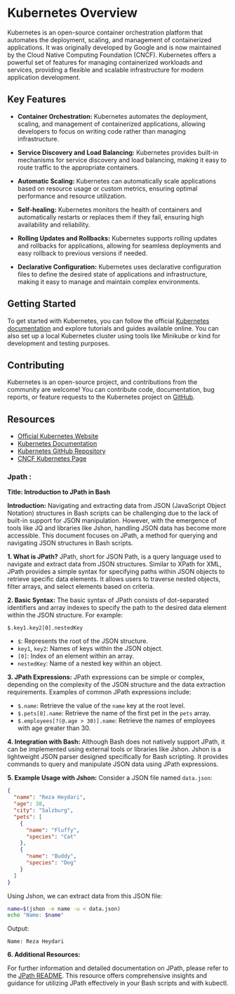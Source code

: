 # Kubernetes Overview

Kubernetes is an open-source container orchestration platform that automates the deployment, scaling, and management of containerized applications. It was originally developed by Google and is now maintained by the Cloud Native Computing Foundation (CNCF). Kubernetes offers a powerful set of features for managing containerized workloads and services, providing a flexible and scalable infrastructure for modern application development.

## Key Features

- **Container Orchestration:** Kubernetes automates the deployment, scaling, and management of containerized applications, allowing developers to focus on writing code rather than managing infrastructure.

- **Service Discovery and Load Balancing:** Kubernetes provides built-in mechanisms for service discovery and load balancing, making it easy to route traffic to the appropriate containers.

- **Automatic Scaling:** Kubernetes can automatically scale applications based on resource usage or custom metrics, ensuring optimal performance and resource utilization.

- **Self-healing:** Kubernetes monitors the health of containers and automatically restarts or replaces them if they fail, ensuring high availability and reliability.

- **Rolling Updates and Rollbacks:** Kubernetes supports rolling updates and rollbacks for applications, allowing for seamless deployments and easy rollback to previous versions if needed.

- **Declarative Configuration:** Kubernetes uses declarative configuration files to define the desired state of applications and infrastructure, making it easy to manage and maintain complex environments.

## Getting Started

To get started with Kubernetes, you can follow the official [Kubernetes documentation](https://kubernetes.io/docs/) and explore tutorials and guides available online. You can also set up a local Kubernetes cluster using tools like Minikube or kind for development and testing purposes.

## Contributing

Kubernetes is an open-source project, and contributions from the community are welcome! You can contribute code, documentation, bug reports, or feature requests to the Kubernetes project on [GitHub](https://github.com/kubernetes/kubernetes).

## Resources

- [Official Kubernetes Website](https://kubernetes.io/)
- [Kubernetes Documentation](https://kubernetes.io/docs/)
- [Kubernetes GitHub Repository](https://github.com/kubernetes/kubernetes)
- [CNCF Kubernetes Page](https://www.cncf.io/projects/kubernetes/)




### Jpath :



**Title: Introduction to JPath in Bash**

**Introduction:**
Navigating and extracting data from JSON (JavaScript Object Notation) structures in Bash scripts can be challenging due to the lack of built-in support for JSON manipulation. However, with the emergence of tools like JQ and libraries like Jshon, handling JSON data has become more accessible. This document focuses on JPath, a method for querying and navigating JSON structures in Bash scripts.

**1. What is JPath?**
JPath, short for JSON Path, is a query language used to navigate and extract data from JSON structures. Similar to XPath for XML, JPath provides a simple syntax for specifying paths within JSON objects to retrieve specific data elements. It allows users to traverse nested objects, filter arrays, and select elements based on criteria.

**2. Basic Syntax:**
The basic syntax of JPath consists of dot-separated identifiers and array indexes to specify the path to the desired data element within the JSON structure. For example:
```
$.key1.key2[0].nestedKey
```
- `$`: Represents the root of the JSON structure.
- `key1`, `key2`: Names of keys within the JSON object.
- `[0]`: Index of an element within an array.
- `nestedKey`: Name of a nested key within an object.

**3. JPath Expressions:**
JPath expressions can be simple or complex, depending on the complexity of the JSON structure and the data extraction requirements. Examples of common JPath expressions include:
- `$.name`: Retrieve the value of the `name` key at the root level.
- `$.pets[0].name`: Retrieve the name of the first pet in the `pets` array.
- `$.employees[?(@.age > 30)].name`: Retrieve the names of employees with age greater than 30.

**4. Integration with Bash:**
Although Bash does not natively support JPath, it can be implemented using external tools or libraries like Jshon. Jshon is a lightweight JSON parser designed specifically for Bash scripting. It provides commands to query and manipulate JSON data using JPath expressions.

**5. Example Usage with Jshon:**
Consider a JSON file named `data.json`:
```json
{
  "name": "Reza Heydari",
  "age": 38,
  "city": "Salzburg",
  "pets": [
    {
      "name": "Fluffy",
      "species": "Cat"
    },
    {
      "name": "Buddy",
      "species": "Dog"
    }
  ]
}
```
Using Jshon, we can extract data from this JSON file:
```bash
name=$(jshon -e name -u < data.json)
echo "Name: $name"
```
Output:
```
Name: Reza Heydari
```


**6. Additional Resources:**

For further information and detailed documentation on JPath, please refer to the [JPath README](./jpath/README.md). This resource offers comprehensive insights and guidance for utilizing JPath effectively in your Bash scripts and with kubectl.